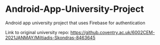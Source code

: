 # Android-App-University-Project
Android app university project that uses Firebase for authentication

Link to original university repo: https://github.coventry.ac.uk/6002CEM-2021JANMAY/Miltiadis-Skondras-8463645
